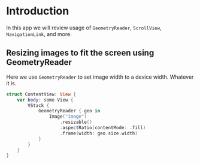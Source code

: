 # Introduction

In this app we will review usage of `GeometryReader`, `ScrollView`, `NavigationLink`, and more.

## Resizing images to fit the screen using GeometryReader

Here we use `GeometryReader` to set image width to a device width. Whatever it is.

```swift
struct ContentView: View {
    var body: some View {
        VStack {
            GeometryReader { geo in
                Image("image")
                    .resizable()
                    .aspectRatio(contentMode: .fill)
                    .frame(width: geo.size.width)
            }
        }
    }
}
```
